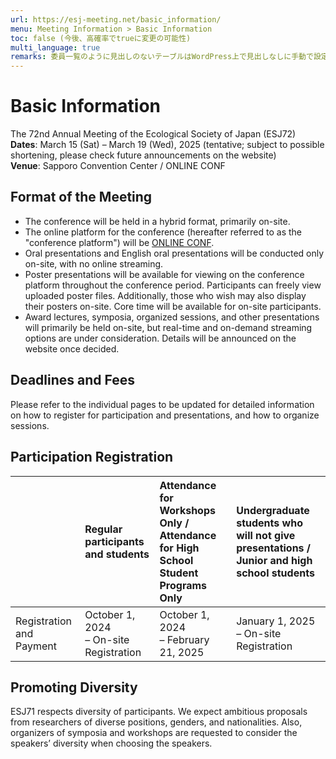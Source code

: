 ```yaml
---
url: https://esj-meeting.net/basic_information/
menu: Meeting Information > Basic Information
toc: false (今後、高確率でtrueに変更の可能性)
multi_language: true
remarks: 委員一覧のように見出しのないテーブルはWordPress上で見出しなしに手動で設定。
---
```


# Basic Information

The 72nd Annual Meeting of the Ecological Society of Japan (ESJ72)\
**Dates**: March 15 (Sat) – March 19 (Wed), 2025 (tentative; subject to possible shortening, please check future announcements on the website)\
**Venue**: Sapporo Convention Center / ONLINE CONF

## Format of the Meeting

- The conference will be held in a hybrid format, primarily on-site.
- The online platform for the conference (hereafter referred to as the "conference platform") will be [ONLINE CONF](https://agri-smile.com/service/online-conf/).
- Oral presentations and English oral presentations will be conducted only on-site, with no online streaming.
- Poster presentations will be available for viewing on the conference platform throughout the conference period. Participants can freely view uploaded poster files. Additionally, those who wish may also display their posters on-site. Core time will be available for on-site participants.
- Award lectures, symposia, organized sessions, and other presentations will primarily be held on-site, but real-time and on-demand streaming options are under consideration. Details will be announced on the website once decided.

## Deadlines and Fees

Please refer to the individual pages to be updated for detailed information on how to register for participation and presentations, and how to organize sessions.

## Participation Registration

|                            | Regular participants and students                                                                                                             | Attendance for Workshops Only / <br>Attendance for High School Student Programs Only        | Undergraduate students who will not give presentations / <br>Junior and high school students   |
| :------------------------- | :--------------------------------------------------------------------------------------------------------------------- | :------------------------------------------------------ | :------------------------- |
| Registration and Payment | October 1, 2024 <br>– On-site Registration                                                                                            | October 1, 2024 <br>– February 21, 2025                        | January 1, 2025 <br>– On-site Registration |

<!-- 7/1のTFで対応　Note: Participation in workshops only is available online, not on-site. -->

## Promoting Diversity

ESJ71 respects diversity of participants. We expect ambitious proposals from researchers of diverse positions, genders, and nationalities. Also, organizers of symposia and workshops are requested to consider the speakers’ diversity when choosing the speakers.